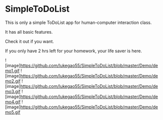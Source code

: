 # SimpleToDoList

This is only a simple ToDoList app for human-computer interaction class.

It has all basic features.

Check it out if you want.

If you only have 2 hrs left for your homework, your life saver is here.

![image]https://github.com/lukegao55/SimpleToDoList/blob/master/Demo/demo1.gif
![image]https://github.com/lukegao55/SimpleToDoList/blob/master/Demo/demo2.gif
![image]https://github.com/lukegao55/SimpleToDoList/blob/master/Demo/demo3.gif
![image]https://github.com/lukegao55/SimpleToDoList/blob/master/Demo/demo4.gif
![image]https://github.com/lukegao55/SimpleToDoList/blob/master/Demo/demo5.gif

